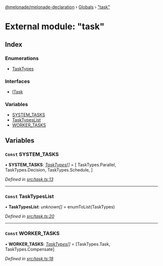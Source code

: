 [@melonade/melonade-declaration](../README.md) › [Globals](../globals.md) › ["task"](_task_.md)

# External module: "task"

## Index

### Enumerations

* [TaskTypes](../enums/_task_.tasktypes.md)

### Interfaces

* [ITask](../interfaces/_task_.itask.md)

### Variables

* [SYSTEM_TASKS](_task_.md#const-system_tasks)
* [TaskTypesList](_task_.md#const-tasktypeslist)
* [WORKER_TASKS](_task_.md#const-worker_tasks)

## Variables

### `Const` SYSTEM_TASKS

• **SYSTEM_TASKS**: *[TaskTypes](../enums/_task_.tasktypes.md)[]* =  [
  TaskTypes.Parallel,
  TaskTypes.Decision,
  TaskTypes.Schedule,
]

*Defined in [src/task.ts:13](https://github.com/devit-tel/melonade-declaration/blob/f57d96e/src/task.ts#L13)*

___

### `Const` TaskTypesList

• **TaskTypesList**: *unknown[]* =  enumToList(TaskTypes)

*Defined in [src/task.ts:20](https://github.com/devit-tel/melonade-declaration/blob/f57d96e/src/task.ts#L20)*

___

### `Const` WORKER_TASKS

• **WORKER_TASKS**: *[TaskTypes](../enums/_task_.tasktypes.md)[]* =  [TaskTypes.Task, TaskTypes.Compensate]

*Defined in [src/task.ts:18](https://github.com/devit-tel/melonade-declaration/blob/f57d96e/src/task.ts#L18)*
